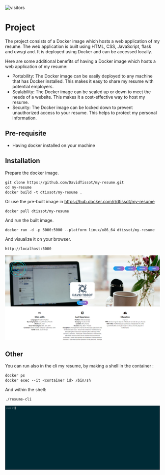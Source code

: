  ![visitors](https://visitor-badge.glitch.me/badge?page_id=DavidTissot.my-resume&left_color=green&right_color=red)

 # Project
The project consists of a Docker image which hosts a web application of my resume. The web application is built using HTML, CSS, JavaScript, flask and uwsgi and. It is deployed using Docker and can be accessed locally.

Here are some additional benefits of having a Docker image which hosts a web application of my resume:
- Portability: The Docker image can be easily deployed to any machine that has Docker installed. This makes it easy to share my resume with potential employers.
- Scalability: The Docker image can be scaled up or down to meet the needs of a website. This makes it a cost-effective way to host my resume.
- Security: The Docker image can be locked down to prevent unauthorized access to your resume. This helps to protect my personal information.

## Pre-requisite
- Having docker installed on your machine

## Installation
Prepare the docker image.
```
git clone https://github.com/DavidTissot/my-resume.git
cd my-resume
docker build -t dtissot/my-resume .
```
Or use the pre-built image in https://hub.docker.com/r/dtissot/my-resume
```
docker pull dtissot/my-resume
```
And run the built image.
```
docker run -d -p 5000:5000 --platform linux/x86_64 dtissot/my-resume
```
And visualize it on your browser.
```
http://localhost:5000
```
![alt text][cv]

## Other
You can run also in the cli my resume, by making a shell in the container :
```
docker ps
docker exec --it <container id> /bin/sh
```
And within the shell:
```
./resume-cli
```
![alt text][screen]

[cv]: cv-webapp.png "Screenshot of cv-webapp"
[screen]: resume-cli.gif "Screenshot of resume-cli"
